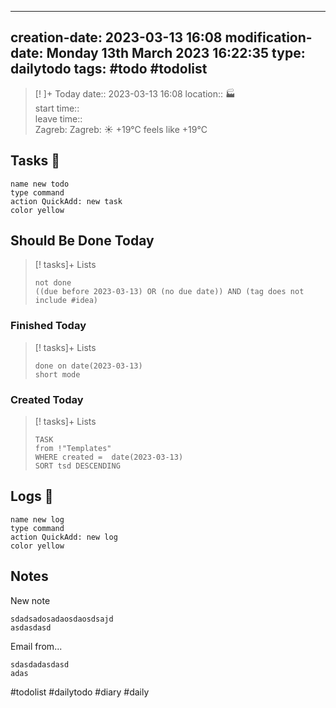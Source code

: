 
---
creation-date: 2023-03-13 16:08 
modification-date: Monday 13th March 2023 16:22:35
type: dailytodo
tags: #todo #todolist 
---

> [!  ]+ Today
>  date::  2023-03-13 16:08 
> location::  🏭  
> start time::  
> leave time::  
> Zagreb:   Zagreb: ☀️   +19°C feels like +19°C

## Tasks 📝
```button
name new todo
type command
action QuickAdd: new task
color yellow
```

## Should Be Done Today
> [! tasks]+ Lists
> ```tasks
> not done 
> ((due before 2023-03-13) OR (no due date)) AND (tag does not include #idea)


### Finished Today
> [! tasks]+ Lists
> ```tasks
> done on date(2023-03-13)
> short mode
>```

### Created Today

> [! tasks]+ Lists
> ```dataview
>TASK
>from !"Templates"
>WHERE created =  date(2023-03-13)
>SORT tsd DESCENDING
>```



## Logs 📗
```button
name new log
type command
action QuickAdd: new log
color yellow
```


## Notes

New note
```text
sdadsadosadaosdaosdsajd
asdasdasd
```

Email from...
```text
sdasdadasdasd
adas
```






#todolist #dailytodo #diary #daily

